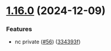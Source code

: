 # [1.16.0](https://github.com/arpanrec/home-lab/compare/1.15.0...1.16.0) (2024-12-09)


### Features

* nc private ([#56](https://github.com/arpanrec/home-lab/issues/56)) ([334393f](https://github.com/arpanrec/home-lab/commit/334393fea0b1d3ea28315f87cc8e471e9994c58d))
